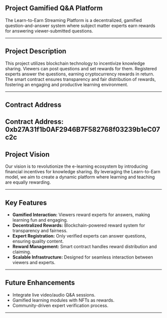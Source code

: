 ## Project Gamified Q&A Platform

The Learn-to-Earn Streaming Platform is a decentralized, gamified question-and-answer system where subject matter experts earn rewards for answering viewer-submitted questions. 

---

## Project Description

This project utilizes blockchain technology to incentivize knowledge sharing. Viewers can post questions and set rewards for them. Registered experts answer the questions, earning cryptocurrency rewards in return. The smart contract ensures transparency and fair distribution of rewards, fostering an engaging and productive learning environment.

---

## Contract Address
**Contract Address:** 
0xb27A31f1b0AF2946B7F582768f03239b1eC07c2c
---

## Project Vision

Our vision is to revolutionize the e-learning ecosystem by introducing financial incentives for knowledge sharing. By leveraging the Learn-to-Earn model, we aim to create a dynamic platform where learning and teaching are equally rewarding.

---

## Key Features

- **Gamified Interaction:** Viewers reward experts for answers, making learning fun and engaging.
- **Decentralized Rewards:** Blockchain-powered reward system for transparency and fairness.
- **Expert Registration:** Only verified experts can answer questions, ensuring quality content.
- **Reward Management:** Smart contract handles reward distribution and claiming.
- **Scalable Infrastructure:** Designed for seamless interaction between viewers and experts.

---

## Future Enhancements
- Integrate live video/audio Q&A sessions.
- Gamified learning modules with NFTs as rewards.
- Community-driven expert verification process.

---
